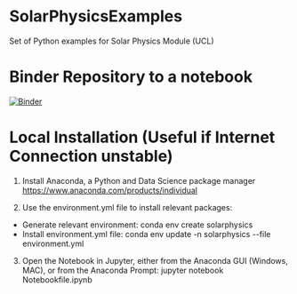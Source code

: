 # SolarPhysicsExamples
Set of Python examples for Solar Physics Module (UCL)

# Binder Repository to a notebook
[![Binder](https://mybinder.org/badge_logo.svg)](https://mybinder.org/v2/gh/D-DePablos/SolarPhysicsExamples/master)

# Local Installation (Useful if Internet Connection unstable)
1. Install Anaconda, a Python and Data Science package manager 
https://www.anaconda.com/products/individual

2. Use the environment.yml file to install relevant packages:
  - Generate relevant environment: conda env create solarphysics
  - Install environment.yml file: conda env update -n solarphysics --file environment.yml
  
3. Open the Notebook in Jupyter, either from the Anaconda GUI (Windows, MAC), or from the Anaconda Prompt:
jupyter notebook Notebookfile.ipynb
